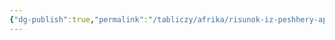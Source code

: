 ```yaml
---
{"dg-publish":true,"permalink":"/tabliczy/afrika/risunok-iz-peshhery-apollon-11/","dgPassFrontmatter":true}
---
```



